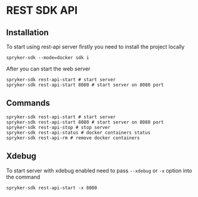 # REST SDK API

## Installation

To start using rest-api server firstly you need to install the project locally

```shell
spryker-sdk --mode=docker sdk i
```

After you can start the web server

```shell
spryker-sdk rest-api-start # start server
spryker-sdk rest-api-start 8080 # start server on 8080 port
```

## Commands

```shell
spryker-sdk rest-api-start # start server
spryker-sdk rest-api-start 8080 # start server on 8080 port
spryker-sdk rest-api-stop # stop server
spryker-sdk rest-api-status # docker containers status
spryker-sdk rest-api-rm # remove docker containers
```

## Xdebug

To start server with xdebug enabled need to pass `--xdebug` or `-x` option into the command
```shell
spryker-sdk rest-api-start -x 8000
```
